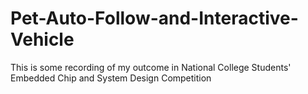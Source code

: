 # Pet-Auto-Follow-and-Interactive-Vehicle
This is some recording of my outcome in National College Students' Embedded Chip and System Design Competition
